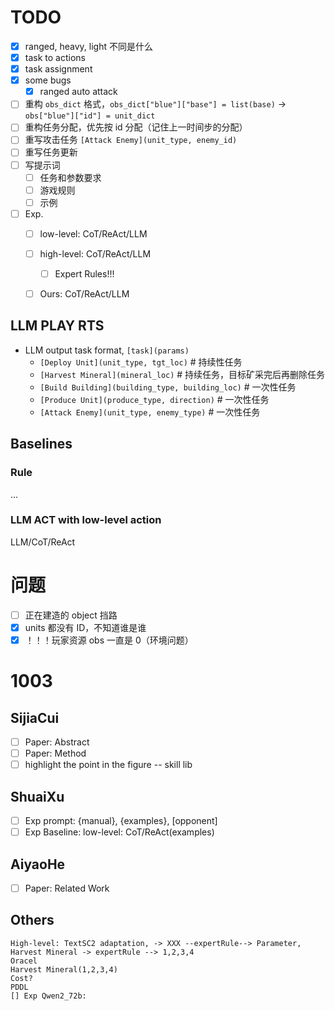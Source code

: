 # TODO
- [x] ranged, heavy, light 不同是什么
- [x] task to actions
- [x] task assignment
- [x] some bugs
  - [x] ranged auto attack
- [ ] 重构 `obs_dict` 格式，`obs_dict["blue"]["base"] = list(base)` -> `obs["blue"]["id"] = unit_dict`
- [ ] 重构任务分配，优先按 id 分配（记住上一时间步的分配）
- [ ] 重写攻击任务 `[Attack Enemy](unit_type, enemy_id)`
- [ ] 重写任务更新
- [ ] 写提示词
  - [ ] 任务和参数要求
  - [ ] 游戏规则
  - [ ] 示例
- [ ] Exp.
  - [ ] low-level: CoT/ReAct/LLM
  - [ ] high-level: CoT/ReAct/LLM
    - [ ] Expert Rules!!!
  - [ ] Ours: CoT/ReAct/LLM


## LLM PLAY RTS

- LLM output task format, `[task](params)`
    - `[Deploy Unit](unit_type, tgt_loc)`   # 持续性任务
    - `[Harvest Mineral](mineral_loc)`  # 持续任务，目标矿采完后再删除任务
    - `[Build Building](building_type, building_loc)`  # 一次性任务
    - `[Produce Unit](produce_type, direction)`  # 一次性任务
    - `[Attack Enemy](unit_type, enemy_type)`  # 一次性任务

## Baselines

### Rule

...

### LLM ACT with low-level action

LLM/CoT/ReAct

# 问题

- [ ] 正在建造的 object 挡路
- [x] units 都没有 ID，不知道谁是谁
- [x] ！！！玩家资源 obs 一直是 0（环境问题）

# 1003
## SijiaCui
- [ ] Paper: Abstract
- [ ] Paper: Method
- [ ] highlight the point in the figure -- skill lib

## ShuaiXu
- [ ] Exp prompt: {manual}, {examples}, [opponent]
- [ ] Exp Baseline: low-level: CoT/ReAct(examples)

## AiyaoHe
- [ ] Paper: Related Work

## Others
    High-level: TextSC2 adaptation, -> XXX --expertRule--> Parameter, 
    Harvest Mineral -> expertRule --> 1,2,3,4
    Oracel
    Harvest Mineral(1,2,3,4)
    Cost?
    PDDL
    [] Exp Qwen2_72b: 
